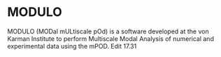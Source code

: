 # MODULO
MODULO (MODal mULtiscale pOd) is a software developed at the von Karman Institute to perform Multiscale Modal Analysis of numerical and experimental data using the mPOD. 
Edit 17.31
